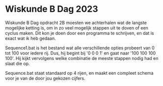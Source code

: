 # Wiskunde B Dag 2023

Wiskunde B Dag opdracht 2B moesten we achterhalen wat de langste mogelijke ketting is, om in zo veel mogelijk stappen uit te doven of een cyclus maken. Dit kon je doen door een programma te schrijven, en dat is exact wat ik heb gedaan.

Sequence1.bat is het bestand wat alle verschillende opties probeert van 0 tot 100 voor iedere rij. Dus, hij begint bij '0 0 0 1' en gaat naar '100 100 100 100'. Hij kijkt vervolgens welke combinatie de meeste stappen nodig had en slaat die op.

Sequence.bat staat standaard op 4 rijen, en maakt een compleet schema voor je van de door jou gekozen cijfers.
